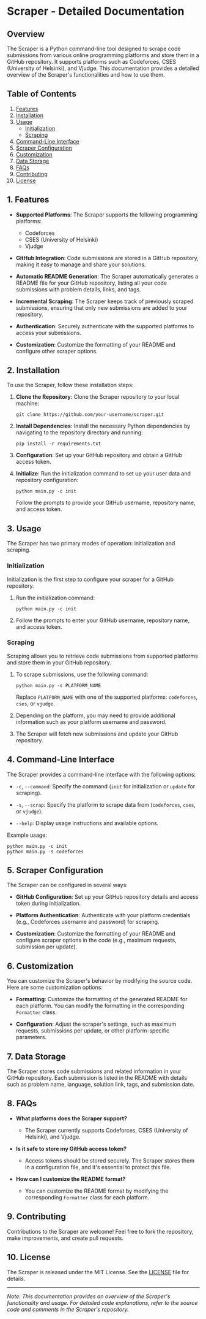 # Scraper - Detailed Documentation

## Overview

The Scraper is a Python command-line tool designed to scrape code submissions from various online programming platforms and store them in a GitHub repository. It supports platforms such as Codeforces, CSES (University of Helsinki), and Vjudge. This documentation provides a detailed overview of the Scraper's functionalities and how to use them.

## Table of Contents

1. [Features](#features)
2. [Installation](#installation)
3. [Usage](#usage)
    - [Initialization](#initialization)
    - [Scraping](#scraping)
4. [Command-Line Interface](#command-line-interface)
5. [Scraper Configuration](#scraper-configuration)
6. [Customization](#customization)
7. [Data Storage](#data-storage)
8. [FAQs](#faqs)
9. [Contributing](#contributing)
10. [License](#license)

## 1. Features <a name="features"></a>

- **Supported Platforms**: The Scraper supports the following programming platforms:
  - Codeforces
  - CSES (University of Helsinki)
  - Vjudge

- **GitHub Integration**: Code submissions are stored in a GitHub repository, making it easy to manage and share your solutions.

- **Automatic README Generation**: The Scraper automatically generates a README file for your GitHub repository, listing all your code submissions with problem details, links, and tags.

- **Incremental Scraping**: The Scraper keeps track of previously scraped submissions, ensuring that only new submissions are added to your repository.

- **Authentication**: Securely authenticate with the supported platforms to access your submissions.

- **Customization**: Customize the formatting of your README and configure other scraper options.

## 2. Installation <a name="installation"></a>

To use the Scraper, follow these installation steps:

1. **Clone the Repository**: Clone the Scraper repository to your local machine:

    ```shell
    git clone https://github.com/your-username/scraper.git
    ```

2. **Install Dependencies**: Install the necessary Python dependencies by navigating to the repository directory and running:

    ```shell
    pip install -r requirements.txt
    ```

3. **Configuration**: Set up your GitHub repository and obtain a GitHub access token.

4. **Initialize**: Run the initialization command to set up your user data and repository configuration:

    ```shell
    python main.py -c init
    ```

    Follow the prompts to provide your GitHub username, repository name, and access token.

## 3. Usage <a name="usage"></a>

The Scraper has two primary modes of operation: initialization and scraping.

### Initialization <a name="initialization"></a>

Initialization is the first step to configure your scraper for a GitHub repository.

1. Run the initialization command:

    ```shell
    python main.py -c init
    ```

2. Follow the prompts to enter your GitHub username, repository name, and access token.

### Scraping <a name="scraping"></a>

Scraping allows you to retrieve code submissions from supported platforms and store them in your GitHub repository.

1. To scrape submissions, use the following command:

    ```shell
    python main.py -s PLATFORM_NAME
    ```

    Replace `PLATFORM_NAME` with one of the supported platforms: `codeforces`, `cses`, or `vjudge`.

2. Depending on the platform, you may need to provide additional information such as your platform username and password.

3. The Scraper will fetch new submissions and update your GitHub repository.

## 4. Command-Line Interface <a name="command-line-interface"></a>

The Scraper provides a command-line interface with the following options:

- `-c`, `--command`: Specify the command (`init` for initialization or `update` for scraping).

- `-s`, `--scrap`: Specify the platform to scrape data from (`codeforces`, `cses`, or `vjudge`).

- `--help`: Display usage instructions and available options.

Example usage:

```shell
python main.py -c init
python main.py -s codeforces
```

## 5. Scraper Configuration <a name="scraper-configuration"></a>

The Scraper can be configured in several ways:

- **GitHub Configuration**: Set up your GitHub repository details and access token during initialization.

- **Platform Authentication**: Authenticate with your platform credentials (e.g., Codeforces username and password) for scraping.

- **Customization**: Customize the formatting of your README and configure scraper options in the code (e.g., maximum requests, submission per update).

## 6. Customization <a name="customization"></a>

You can customize the Scraper's behavior by modifying the source code. Here are some customization options:

- **Formatting**: Customize the formatting of the generated README for each platform. You can modify the formatting in the corresponding `Formatter` class.

- **Configuration**: Adjust the scraper's settings, such as maximum requests, submissions per update, or other platform-specific parameters.

## 7. Data Storage <a name="data-storage"></a>

The Scraper stores code submissions and related information in your GitHub repository. Each submission is listed in the README with details such as problem name, language, solution link, tags, and submission date.

## 8. FAQs <a name="faqs"></a>

- **What platforms does the Scraper support?**
  - The Scraper currently supports Codeforces, CSES (University of Helsinki), and Vjudge.

- **Is it safe to store my GitHub access token?**
  - Access tokens should be stored securely. The Scraper stores them in a configuration file, and it's essential to protect this file.

- **How can I customize the README format?**
  - You can customize the README format by modifying the corresponding `Formatter` class for each platform.

## 9. Contributing <a name="contributing"></a>

Contributions to the Scraper are welcome! Feel free to fork the repository, make improvements, and create pull requests.

## 10. License <a name="license"></a>

The Scraper is released under the MIT License. See the [LICENSE](https://github.com/your-username/scraper/blob/main/LICENSE) file for details.

---

*Note: This documentation provides an overview of the Scraper's functionality and usage. For detailed code explanations, refer to the source code and comments in the Scraper's repository.*

